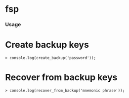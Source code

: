 # fsp

### Usage

# Create backup keys
`> console.log(create_backup('password'));`

# Recover from backup keys
`> console.log(recover_from_backup('mnemonic phrase'));`